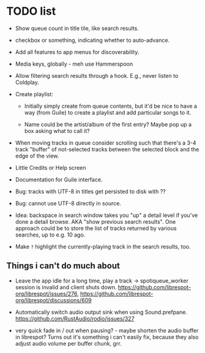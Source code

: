 # TODO list

* Show queue count in title tile, like search results.

* checkbox or something, indicating whether to auto-advance.

* Add all features to app menus for discoverability.

* Media keys, globally - meh use Hammerspoon

* Allow filtering search results through a hook.  E.g., never listen to Coldplay.

* Create playlist:

    * Initially simply create from queue contents, but it'd be nice to have a way (from Guile) to
      create a playlist and add particular songs to it.

    * Name could be the artist/album of the first entry?  Maybe pop up a box asking what to call it?

* When moving tracks in queue consider scrolling such that there's a
  3-4 track "buffer" of not-selected tracks between the selected block
  and the edge of the view.

* Little Credits or Help screen

* Documentation for Guile interface.

* Bug: tracks with UTF-8 in titles get persisted to disk with ??

* Bug: cannot use UTF-8 directly in source.

* Idea: backspace in search window takes you "up" a detail level if you've done a detail browse. AKA
  "show previous search results".  One approach could be to store the list of tracks returned by
  various searches, up to e.g. 10 ago.

* Make `?` highlight the currently-playing track in the search results, too.

## Things i can't do much about

* Leave the app idle for a long time, play a track ->
  spotiqueue_worker session is invalid and client shuts down.
  https://github.com/librespot-org/librespot/issues/276,
  https://github.com/librespot-org/librespot/discussions/609

* Automatically switch audio output sink when using Sound.prefpane.
  https://github.com/RustAudio/rodio/issues/327

* very quick fade in / out when pausing? - maybe shorten the audio buffer in librespot? Turns out
  it's something i can't easily fix, because they also adjust audio volume per buffer chunk, grr.
